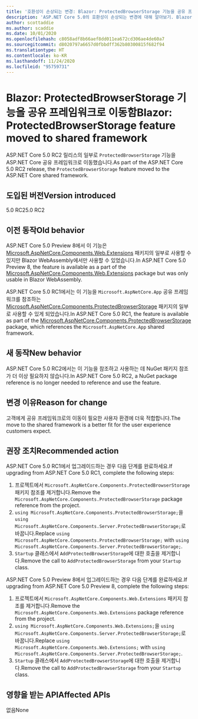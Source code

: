 ```yaml
---
title: '호환성이 손상되는 변경: Blazor: ProtectedBrowserStorage 기능을 공유 프레임워크로 이동함'
description: 'ASP.NET Core 5.0의 호환성이 손상되는 변경에 대해 알아보기. Blazor: ProtectedBrowserStorage 기능을 공유 프레임워크로 이동함'
author: scottaddie
ms.author: scaddie
ms.date: 10/01/2020
ms.openlocfilehash: c8058adf8b66aef8dd011ea672cd306ae4de60a7
ms.sourcegitcommit: d8020797a6657d0fbbdff362b80300815f682f94
ms.translationtype: HT
ms.contentlocale: ko-KR
ms.lasthandoff: 11/24/2020
ms.locfileid: "95759731"
---
```

# <a name="blazor-protectedbrowserstorage-feature-moved-to-shared-framework"></a><span data-ttu-id="6dbeb-103">Blazor: ProtectedBrowserStorage 기능을 공유 프레임워크로 이동함</span><span class="sxs-lookup"><span data-stu-id="6dbeb-103">Blazor: ProtectedBrowserStorage feature moved to shared framework</span></span>

<span data-ttu-id="6dbeb-104">ASP.NET Core 5.0 RC2 릴리스의 일부로 `ProtectedBrowserStorage` 기능을 ASP.NET Core 공유 프레임워크로 이동했습니다.</span><span class="sxs-lookup"><span data-stu-id="6dbeb-104">As part of the ASP.NET Core 5.0 RC2 release, the `ProtectedBrowserStorage` feature moved to the ASP.NET Core shared framework.</span></span>

## <a name="version-introduced"></a><span data-ttu-id="6dbeb-105">도입된 버전</span><span class="sxs-lookup"><span data-stu-id="6dbeb-105">Version introduced</span></span>

<span data-ttu-id="6dbeb-106">5.0 RC2</span><span class="sxs-lookup"><span data-stu-id="6dbeb-106">5.0 RC2</span></span>

## <a name="old-behavior"></a><span data-ttu-id="6dbeb-107">이전 동작</span><span class="sxs-lookup"><span data-stu-id="6dbeb-107">Old behavior</span></span>

<span data-ttu-id="6dbeb-108">ASP.NET Core 5.0 Preview 8에서 이 기능은 [Microsoft.AspNetCore.Components.Web.Extensions](https://www.nuget.org/packages/Microsoft.AspNetCore.Components.Web.Extensions) 패키지의 일부로 사용할 수 있지만 Blazor WebAssembly에서만 사용할 수 있었습니다.</span><span class="sxs-lookup"><span data-stu-id="6dbeb-108">In ASP.NET Core 5.0 Preview 8, the feature is available as a part of the [Microsoft.AspNetCore.Components.Web.Extensions](https://www.nuget.org/packages/Microsoft.AspNetCore.Components.Web.Extensions) package but was only usable in Blazor WebAssembly.</span></span>

<span data-ttu-id="6dbeb-109">ASP.NET Core 5.0 RC1에서는 이 기능을 `Microsoft.AspNetCore.App` 공유 프레임워크를 참조하는 [Microsoft.AspNetCore.Components.ProtectedBrowserStorage](https://www.nuget.org/packages/Microsoft.AspNetCore.Components.ProtectedBrowserStorage) 패키지의 일부로 사용할 수 있게 되었습니다.</span><span class="sxs-lookup"><span data-stu-id="6dbeb-109">In ASP.NET Core 5.0 RC1, the feature is available as part of the [Microsoft.AspNetCore.Components.ProtectedBrowserStorage](https://www.nuget.org/packages/Microsoft.AspNetCore.Components.ProtectedBrowserStorage) package, which references the `Microsoft.AspNetCore.App` shared framework.</span></span>

## <a name="new-behavior"></a><span data-ttu-id="6dbeb-110">새 동작</span><span class="sxs-lookup"><span data-stu-id="6dbeb-110">New behavior</span></span>

<span data-ttu-id="6dbeb-111">ASP.NET Core 5.0 RC2에서는 이 기능을 참조하고 사용하는 데 NuGet 패키지 참조가 더 이상 필요하지 않습니다.</span><span class="sxs-lookup"><span data-stu-id="6dbeb-111">In ASP.NET Core 5.0 RC2, a NuGet package reference is no longer needed to reference and use the feature.</span></span>

## <a name="reason-for-change"></a><span data-ttu-id="6dbeb-112">변경 이유</span><span class="sxs-lookup"><span data-stu-id="6dbeb-112">Reason for change</span></span>

<span data-ttu-id="6dbeb-113">고객에게 공유 프레임워크로의 이동이 필요한 사용자 환경에 더욱 적합합니다.</span><span class="sxs-lookup"><span data-stu-id="6dbeb-113">The move to the shared framework is a better fit for the user experience customers expect.</span></span>

## <a name="recommended-action"></a><span data-ttu-id="6dbeb-114">권장 조치</span><span class="sxs-lookup"><span data-stu-id="6dbeb-114">Recommended action</span></span>

<span data-ttu-id="6dbeb-115">ASP.NET Core 5.0 RC1에서 업그레이드하는 경우 다음 단계를 완료하세요.</span><span class="sxs-lookup"><span data-stu-id="6dbeb-115">If upgrading from ASP.NET Core 5.0 RC1, complete the following steps:</span></span>

1. <span data-ttu-id="6dbeb-116">프로젝트에서 `Microsoft.AspNetCore.Components.ProtectedBrowserStorage` 패키지 참조를 제거합니다.</span><span class="sxs-lookup"><span data-stu-id="6dbeb-116">Remove the `Microsoft.AspNetCore.Components.ProtectedBrowserStorage` package reference from the project.</span></span>
1. <span data-ttu-id="6dbeb-117">`using Microsoft.AspNetCore.Components.ProtectedBrowserStorage;`을 `using Microsoft.AspNetCore.Components.Server.ProtectedBrowserStorage;`로 바꿉니다.</span><span class="sxs-lookup"><span data-stu-id="6dbeb-117">Replace `using Microsoft.AspNetCore.Components.ProtectedBrowserStorage;` with `using Microsoft.AspNetCore.Components.Server.ProtectedBrowserStorage;`.</span></span>
1. <span data-ttu-id="6dbeb-118">`Startup` 클래스에서 `AddProtectedBrowserStorage`에 대한 호출을 제거합니다.</span><span class="sxs-lookup"><span data-stu-id="6dbeb-118">Remove the call to `AddProtectedBrowserStorage` from your `Startup` class.</span></span>

<span data-ttu-id="6dbeb-119">ASP.NET Core 5.0 Preview 8에서 업그레이드하는 경우 다음 단계를 완료하세요.</span><span class="sxs-lookup"><span data-stu-id="6dbeb-119">If upgrading from ASP.NET Core 5.0 Preview 8, complete the following steps:</span></span>

1. <span data-ttu-id="6dbeb-120">프로젝트에서 `Microsoft.AspNetCore.Components.Web.Extensions` 패키지 참조를 제거합니다.</span><span class="sxs-lookup"><span data-stu-id="6dbeb-120">Remove the `Microsoft.AspNetCore.Components.Web.Extensions` package reference from the project.</span></span>
1. <span data-ttu-id="6dbeb-121">`using Microsoft.AspNetCore.Components.Web.Extensions;`을 `using Microsoft.AspNetCore.Components.Server.ProtectedBrowserStorage;`로 바꿉니다.</span><span class="sxs-lookup"><span data-stu-id="6dbeb-121">Replace `using Microsoft.AspNetCore.Components.Web.Extensions;` with `using Microsoft.AspNetCore.Components.Server.ProtectedBrowserStorage;`.</span></span>
1. <span data-ttu-id="6dbeb-122">`Startup` 클래스에서 `AddProtectedBrowserStorage`에 대한 호출을 제거합니다.</span><span class="sxs-lookup"><span data-stu-id="6dbeb-122">Remove the call to `AddProtectedBrowserStorage` from your `Startup` class.</span></span>

## <a name="affected-apis"></a><span data-ttu-id="6dbeb-123">영향을 받는 API</span><span class="sxs-lookup"><span data-stu-id="6dbeb-123">Affected APIs</span></span>

<span data-ttu-id="6dbeb-124">없음</span><span class="sxs-lookup"><span data-stu-id="6dbeb-124">None</span></span>

<!--

### Category

ASP.NET Core

### Affected APIs

Not detectable via API analysis

-->
